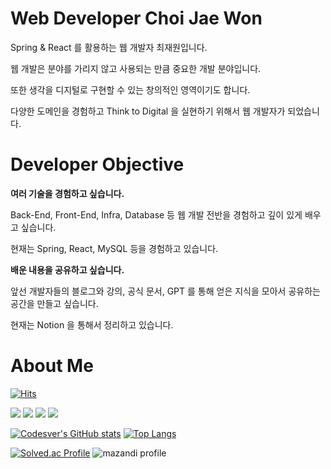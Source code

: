 # Web Developer Choi Jae Won

Spring & React 를 활용하는 웹 개발자 최재원입니다.

웹 개발은 분야를 가리지 않고 사용되는 만큼 중요한 개발 분야입니다.

또한 생각을 디지털로 구현할 수 있는 창의적인 영역이기도 합니다.

다양한 도메인을 경험하고 Think to Digital 을 실현하기 위해서 웹 개발자가 되었습니다.

# Developer Objective

**여러 기술을 경험하고 싶습니다.**

Back-End, Front-End, Infra, Database 등 웹 개발 전반을 경험하고 깊이 있게 배우고 싶습니다.

현재는 Spring, React, MySQL 등을 경험하고 있습니다.

**배운 내용을 공유하고 싶습니다.**

앞선 개발자들의 블로그와 강의, 공식 문서, GPT 를 통해 얻은 지식을 모아서 공유하는 공간을 만들고 싶습니다.

현재는 Notion 을 통해서 정리하고 있습니다.

# About Me

[![Hits](https://hits.seeyoufarm.com/api/count/incr/badge.svg?url=https%3A%2F%2Fgithub.com%2Fcodesver&count_bg=%23000000&title_bg=%23000000&icon=github.svg&icon_color=%23E7E7E7&title=GitHub&edge_flat=false)](https://hits.seeyoufarm.com)

<a href="https://codesver.github.io/"><img src="https://img.shields.io/badge/Codesver-127CEA?style=for-the-badge&logo=ReadMe&logoColor=white"></a> 
<a href="https://codesver.notion.site"><img src="https://img.shields.io/badge/Notion-000000?style=for-the-badge&logo=Notion&logoColor=white"></a> 
<a href="https://velog.io/@codesver"><img src="https://img.shields.io/badge/Velog-20C997?style=for-the-badge&logo=Velog&logoColor=white"></a> 
<a href="mailto:codesver@gmail.com"><img src="https://img.shields.io/badge/Gmail-ea4335?style=for-the-badge&logo=Gmail&logoColor=white"></a>

[![Codesver's GitHub stats](https://github-readme-stats.vercel.app/api?username=codesver&custom_title=Codesver's&nbsp;GitHub&nbsp;Status&bg_color=45,000000,127cea&title_color=fff&text_color=fff)](https://github.com/anuraghazra/github-readme-stats)
[![Top Langs](https://github-readme-stats.vercel.app/api/top-langs/?username=codesver&exclude_repo=codesver.github.io&layout=compact&bg_color=45,000000,127cea&title_color=fff&text_color=fff)](https://github.com/anuraghazra/github-readme-stats)

[![Solved.ac Profile](http://mazassumnida.wtf/api/v2/generate_badge?boj=codesver)](https://solved.ac/codesver/)
![mazandi profile](http://mazandi.herokuapp.com/api?handle=codesver&theme=dark)
